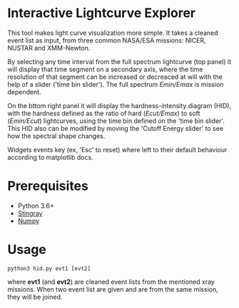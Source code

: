 # Interactive Lightcurve Explorer

This tool makes light curve visualization more simple. 
It takes a cleaned event list as input, from three common NASA/ESA missions: NICER, NUSTAR and XMM-Newton.

By selecting any time interval from the full spectrum lightcurve (top panel) it will display that time segment on a secondary axis, 
where the time resolution of that segment can be increased or decreaced at will with the help of a slider ('time bin slider').
The full spectrum *Emin/Emax* is mission dependent.

On the bttom right panel it will display the hardness-intensity diagram (HID), with the hardness defined as the ratio of hard (*Ecut/Emax*) to soft (*Emin/Ecut*)
lightcurves, using the time bin defined on the 'time bin slider'. This HID also can be modified by moving the 'Cutoff Energy slider' to see how the spectral shape changes.

Widgets events key (ex, 'Esc' to reset) where left to their default behaviour according to matplotlib docs.

# Prerequisites
- Python 3.6+
- [Stingray](https://docs.stingray.science/install.html) 
- [Numpy](https://numpy.org/doc/stable/)

# Usage
`python3 hid.py evt1 [evt2]`

where **evt1** (and **evt2**) are cleaned event lists from the mentioned xray missions.
When two event list are given and are from the same mission, they will be joined.
